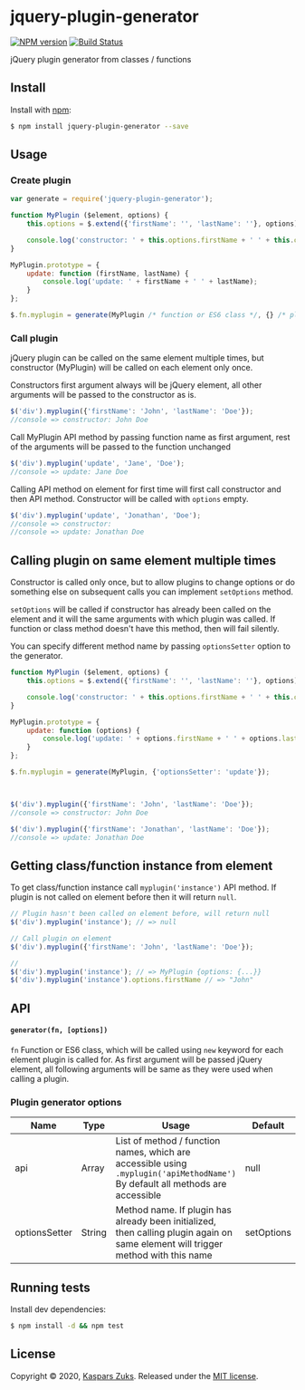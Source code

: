 [npm-url]: https://npmjs.org/package/jquery-plugin-generator
[npm-image]: http://img.shields.io/npm/v/jquery-plugin-generator.svg
[travis-url]: https://travis-ci.org/kasparsz/jquery-plugin-generator
[travis-image]: http://img.shields.io/travis/kasparsz/jquery-plugin-generator.svg

# jquery-plugin-generator
[![NPM version][npm-image]][npm-url] [![Build Status][travis-image]][travis-url]

jQuery plugin generator from classes / functions

## Install

Install with [npm](https://www.npmjs.com/):

```sh
$ npm install jquery-plugin-generator --save
```

## Usage

### Create plugin

```js
var generate = require('jquery-plugin-generator');

function MyPlugin ($element, options) {
    this.options = $.extend({'firstName': '', 'lastName': ''}, options);

    console.log('constructor: ' + this.options.firstName + ' ' + this.options.lastName);
}

MyPlugin.prototype = {
    update: function (firstName, lastName) {
        console.log('update: ' + firstName + ' ' + lastName);
    }
};

$.fn.myplugin = generate(MyPlugin /* function or ES6 class */, {} /* plugin generator options */);
```

### Call plugin

jQuery plugin can be called on the same element multiple times, but constructor (MyPlugin) will be called on each element only once.

Constructors first argument always will be jQuery element, all other arguments will be passed to the constructor as is.
```js
$('div').myplugin({'firstName': 'John', 'lastName': 'Doe'});
//console => constructor: John Doe
```

Call MyPlugin API method by passing function name as first argument, rest of the arguments will be passed to the function unchanged
```js
$('div').myplugin('update', 'Jane', 'Doe');
//console => update: Jane Doe
```

Calling API method on element for first time will first call constructor and then API method.
Constructor will be called with `options` empty.
```js
$('div').myplugin('update', 'Jonathan', 'Doe');
//console => constructor:
//console => update: Jonathan Doe
```

## Calling plugin on same element multiple times

Constructor is called only once, but to allow plugins to change options or do something else on subsequent calls you can implement ```setOptions``` method.

```setOptions``` will be called if constructor has already been called on the element and it will the same arguments with which plugin was called.
If function or class method doesn't have this method, then will fail silently.

You can specify different method name by passing ```optionsSetter``` option to the generator.

```js
function MyPlugin ($element, options) {
    this.options = $.extend({'firstName': '', 'lastName': ''}, options);

    console.log('constructor: ' + this.options.firstName + ' ' + this.options.lastName);
}

MyPlugin.prototype = {
    update: function (options) {
        console.log('update: ' + options.firstName + ' ' + options.lastName);
    }
};

$.fn.myplugin = generate(MyPlugin, {'optionsSetter': 'update'});



$('div').myplugin({'firstName': 'John', 'lastName': 'Doe'});
//console => constructor: John Doe

$('div').myplugin({'firstName': 'Jonathan', 'lastName': 'Doe'});
//console => update: Jonathan Doe
```

## Getting class/function instance from element

To get class/function instance call ```myplugin('instance')``` API method.
If plugin is not called on element before then it will return ```null```.

```js
// Plugin hasn't been called on element before, will return null
$('div').myplugin('instance'); // => null

// Call plugin on element
$('div').myplugin({'firstName': 'John', 'lastName': 'Doe'});

// 
$('div').myplugin('instance'); // => MyPlugin {options: {...}}
$('div').myplugin('instance').options.firstName // => "John"
```

## API

#### `generator(fn, [options])`

`fn` Function or ES6 class, which will be called using `new` keyword for each element plugin is called for. As first argument will be passed jQuery element, all following arguments will be same as they were used when calling a plugin.

### Plugin generator options

| Name     | Type    | Usage                                    | Default  |
| -------- | ------- | ---------------------------------------- | -------- |
| api    | Array | List of method / function names, which are accessible using ```.myplugin('apiMethodName')``` By default all methods are accessible  | null     |
| optionsSetter | String | Method name. If plugin has already been initialized, then calling plugin again on same element will trigger method with this name | setOptions |

## Running tests

Install dev dependencies:

```sh
$ npm install -d && npm test
```

## License

Copyright © 2020, [Kaspars Zuks](https://github.com/kasparsz).
Released under the [MIT license](https://github.com/kasparsz/jquery-plugin-generator/blob/master/LICENSE).

[npm-url]: https://npmjs.org/package/jquery-plugin-generator
[npm-image]: http://img.shields.io/npm/v/jquery-plugin-generator.svg
[travis-url]: https://travis-ci.org/kasparsz/jquery-plugin-generator
[travis-image]: http://img.shields.io/travis/kasparsz/jquery-plugin-generator.svg

